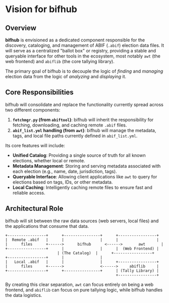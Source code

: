# Vision for bifhub

## Overview

**bifhub** is envisioned as a dedicated component responsible for the discovery, cataloging, and management of ABIF (`.abif`) election data files. It will serve as a centralized "ballot box" or registry, providing a stable and queryable interface for other tools in the ecosystem, most notably `awt` (the web frontend) and `abiflib` (the core tallying library).

The primary goal of bifhub is to decouple the logic of *finding* and *managing* election data from the logic of *analyzing* and *displaying* it.

## Core Responsibilities

bifhub will consolidate and replace the functionality currently spread across two different components:

1.  **`fetchmgr.py` (from `abiftool`)**: bifhub will inherit the responsibility for fetching, downloading, and caching remote `.abif` files.
2.  **`abif_list.yml` handling (from `awt`)**: bifhub will manage the metadata, tags, and local file paths currently defined in `abif_list.yml`.

Its core features will include:

*   **Unified Catalog**: Providing a single source of truth for all known elections, whether local or remote.
*   **Metadata Management**: Storing and serving metadata associated with each election (e.g., name, date, jurisdiction, tags).
*   **Queryable Interface**: Allowing client applications like `awt` to query for elections based on tags, IDs, or other metadata.
*   **Local Caching**: Intelligently caching remote files to ensure fast and reliable access.

## Architectural Role

bifhub will sit between the raw data sources (web servers, local files) and the applications that consume that data.

```
+-----------------+      +----------------+      +-----------------+
|  Remote .abif   |      |                |      |                 |
|      files      +------>      bifhub      <------>       awt       |
+-----------------+      |                |      |  (Web Frontend) |
                       | (The Catalog)  |      +-----------------+
+-----------------+      |                |
|   Local .abif   |      |                |      +-----------------+
|      files      +------>                <------>     abiflib     |
+-----------------+      +----------------+      | (Tally Library) |
                                                 +-----------------+
```

By creating this clear separation, `awt` can focus entirely on being a web frontend, and `abiflib` can focus on pure tallying logic, while bifhub handles the data logistics.
